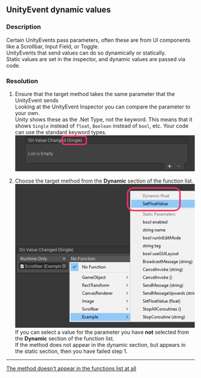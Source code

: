 ## UnityEvent dynamic values
### Description
Certain UnityEvents pass parameters, often these are from UI components like a Scrollbar, Input Field, or Toggle.  
UnityEvents that send values can do so dynamically or statically.  
Static values are set in the inspector, and dynamic values are passed via code.

### Resolution

1. Ensure that the target method takes the same parameter that the UnityEvent sends  
  Looking at the UnityEvent Inspector you can compare the parameter to your own.  
  Unity shows these as the .Net Type, not the keyword. This means that it shows `Single` instead of `float`, `Boolean` instead of `bool`, etc. Your code can use the standard keyword types.  
  ![UnityEvent Parameters](unity-event-parameters.png)

2. Choose the target method from the **Dynamic** section of the function list.  
  ![Dynamic UnityEvent](unity-event-dynamic.png)  
  If you can select a value for the parameter you have **not** selected from the **Dynamic** section of the function list.  
  If the method does not appear in the dynamic section, but appears in the static section, then you have failed step 1.  

---  

[The method doesn't appear in the functions list at all](Method%20Requirements.md)